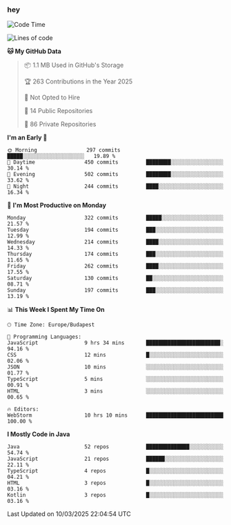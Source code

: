 ### hey

<!--START_SECTION:waka-->
![Code Time](http://img.shields.io/badge/Code%20Time-1%2C122%20hrs%2028%20mins-blue)

![Lines of code](https://img.shields.io/badge/From%20Hello%20World%20I%27ve%20Written-2.5%20million%20lines%20of%20code-blue)

**🐱 My GitHub Data** 

> 📦 1.1 MB Used in GitHub's Storage 
 > 
> 🏆 263 Contributions in the Year 2025
 > 
> 🚫 Not Opted to Hire
 > 
> 📜 14 Public Repositories 
 > 
> 🔑 86 Private Repositories 
 > 
**I'm an Early 🐤** 

```text
🌞 Morning                297 commits         █████░░░░░░░░░░░░░░░░░░░░   19.89 % 
🌆 Daytime                450 commits         ████████░░░░░░░░░░░░░░░░░   30.14 % 
🌃 Evening                502 commits         ████████░░░░░░░░░░░░░░░░░   33.62 % 
🌙 Night                  244 commits         ████░░░░░░░░░░░░░░░░░░░░░   16.34 % 
```
📅 **I'm Most Productive on Monday** 

```text
Monday                   322 commits         █████░░░░░░░░░░░░░░░░░░░░   21.57 % 
Tuesday                  194 commits         ███░░░░░░░░░░░░░░░░░░░░░░   12.99 % 
Wednesday                214 commits         ████░░░░░░░░░░░░░░░░░░░░░   14.33 % 
Thursday                 174 commits         ███░░░░░░░░░░░░░░░░░░░░░░   11.65 % 
Friday                   262 commits         ████░░░░░░░░░░░░░░░░░░░░░   17.55 % 
Saturday                 130 commits         ██░░░░░░░░░░░░░░░░░░░░░░░   08.71 % 
Sunday                   197 commits         ███░░░░░░░░░░░░░░░░░░░░░░   13.19 % 
```


📊 **This Week I Spent My Time On** 

```text
🕑︎ Time Zone: Europe/Budapest

💬 Programming Languages: 
JavaScript               9 hrs 34 mins       ████████████████████████░   94.16 % 
CSS                      12 mins             █░░░░░░░░░░░░░░░░░░░░░░░░   02.06 % 
JSON                     10 mins             ░░░░░░░░░░░░░░░░░░░░░░░░░   01.77 % 
TypeScript               5 mins              ░░░░░░░░░░░░░░░░░░░░░░░░░   00.91 % 
HTML                     3 mins              ░░░░░░░░░░░░░░░░░░░░░░░░░   00.65 % 

🔥 Editors: 
WebStorm                 10 hrs 10 mins      █████████████████████████   100.00 % 
```

**I Mostly Code in Java** 

```text
Java                     52 repos            ██████████████░░░░░░░░░░░   54.74 % 
JavaScript               21 repos            ██████░░░░░░░░░░░░░░░░░░░   22.11 % 
TypeScript               4 repos             █░░░░░░░░░░░░░░░░░░░░░░░░   04.21 % 
HTML                     3 repos             █░░░░░░░░░░░░░░░░░░░░░░░░   03.16 % 
Kotlin                   3 repos             █░░░░░░░░░░░░░░░░░░░░░░░░   03.16 % 
```




 Last Updated on 10/03/2025 22:04:54 UTC
<!--END_SECTION:waka-->
